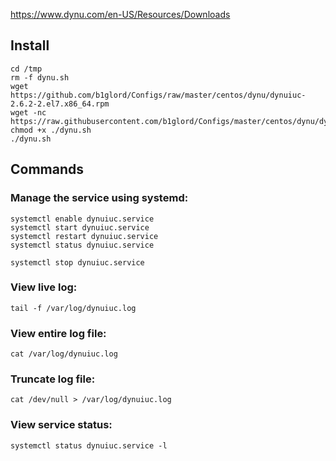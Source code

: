 https://www.dynu.com/en-US/Resources/Downloads
## Install
```
cd /tmp
rm -f dynu.sh
wget https://github.com/b1glord/Configs/raw/master/centos/dynu/dynuiuc-2.6.2-2.el7.x86_64.rpm
wget -nc https://raw.githubusercontent.com/b1glord/Configs/master/centos/dynu/dynu.sh
chmod +x ./dynu.sh
./dynu.sh
```

## Commands
### Manage the service using systemd:
```
systemctl enable dynuiuc.service
systemctl start dynuiuc.service
systemctl restart dynuiuc.service
systemctl status dynuiuc.service
```

```
systemctl stop dynuiuc.service
```
### View live log: 
```tail -f /var/log/dynuiuc.log```

### View entire log file: 
```cat /var/log/dynuiuc.log```

### Truncate log file: 
```cat /dev/null > /var/log/dynuiuc.log```

### View service status: 
```systemctl status dynuiuc.service -l```
